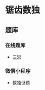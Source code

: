 # 锯齿数独

## 题库

### 在线题库

- [三思](https://www.12634.com/sudoku/jigsaw-sudoku6x6/level5)

### 微信小程序

- 数独谜题
